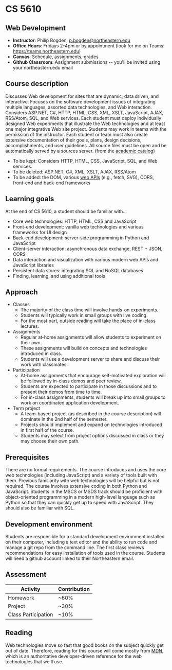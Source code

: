 # CS 5610 

## Web Development

* **Instructor**: Philip Bogden, p.bogden@northeastern.edu
* **Office Hours**: Fridays 2-4pm or by appointment (look for me on Teams: https://teams.northeastern.edu)
* **Canvas**: Schedule, assignments, grades
* **Github Classroom**: Assignment submissions -- you'll be invited using your northeastern.edu email

## Course description

Discusses Web development for sites that are dynamic, data driven, and interactive. Focuses on the software development issues of integrating multiple languages, assorted data technologies, and Web interaction. Considers ASP.NET, C#, HTTP, HTML, CSS, XML, XSLT, JavaScript, AJAX, RSS/Atom, SQL, and Web services. Each student must deploy individually designed Web experiments that illustrate the Web technologies and at least one major integrative Web site project. Students may work in teams with the permission of the instructor. Each student or team must also create extensive documentation of their goals, plans, design decisions, accomplishments, and user guidelines. All source files must be open and be automatically served by a sources server.
(from the [academic catalog](https://catalog.northeastern.edu/course-descriptions/cs/))

* To be kept: Considers HTTP, HTML, CSS, JavaScript, SQL, and Web services. 
* To be deleted: ASP.NET, C#, XML, XSLT, AJAX, RSS/Atom 
* To be added: the DOM, various [web APIs](https://developer.mozilla.org/en-US/docs/Web/API) (e.g., fetch, SVG), CORS, front-end and back-end frameworks

## Learning goals

At the end of CS 5610, a student should be familiar with...

* Core web technologies: HTTP, HTML, CSS and JavaScript
* Front-end development: vanilla web technologies and various frameworks for UI design
* Back-end development: server-side programming in Python and JavaScript
* Client-server interaction: asynchronous data exchange, REST + JSON, CORS
* Data interaction and visualization with various modern web APIs and JavaScript libraries
* Persistent data stores: integrating SQL and NoSQL databases
* Finding, learning, and using additional tools

## Approach

* Classes
  * The majority of the class time will involve hands-on experiments.
  * Students will typically work in small groups with live coding.
  * For the most part, outside reading will take the place of in-class lectures.
* Assignments
  * Regular at-home assignments will allow students to experiment on their own.
  * These assignments will build on concepts and technologies introduced in class.
  * Students will use a development server to share and discuss their work with classmates.
* Participation
  * At-home assignments that encourage self-motivated exploration will be followed by in-class demos and peer review.
  * Students are expected to participate in those discussions and to present their demos from time to time.
  * For in-class assignments, students will break up into small groups to work on coordinated application development.
* Term project
  * A team-based project (as described in the course description) will dominate in the 2nd half of the semester.
  * Projects should implement and expand on technologies introduced in first half of the course.
  * Students may select from project options discussed in class or they may choose their own path.

## Prerequisites

There are no formal requirements. 
The course introduces and uses the core web technologies (including JavaScript) and a variety of tools built with them.
Previous familiarity with web technologies will be helpful but is not required. 
The course involves extensive coding in both Python and JavaScript.
Students in the MSCS or MSDS track should be proficient with 
object-oriented programming in a modern high-level language such as Python
so that they can quickly get up to speed with JavaScript.
They should also be familiar with SQL.

## Development environment

Students are responsible for a standard development environment installed on their computer, 
including a text editor and the ability to run code and manage a git repo from the command line. 
The first class reviews recommendations for easy installation of tools used in the course.
Students will need a github account linked to their Northeastern email.

## Assessment

 | Activity | Contribution |
 | --- | --- |
 | Homework | ~60% |
 | Project | ~30% |
 | Class Participation | ~10% |

## Reading

Web technologies move so fast that good books on the subject quickly get out of date.
Therefore, reading for this course will come mostly from [MDN](https://developer.mozilla.org/en-US/),
which is an authoritative developer-driven reference for the web technologies that we'll use.
